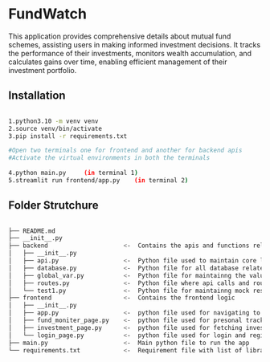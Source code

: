 # FundWatch

This application provides comprehensive details about mutual fund schemes, assisting users in making informed investment decisions. It tracks the performance of their investments, monitors wealth accumulation, and calculates gains over time, enabling efficient management of their investment portfolio.



## Installation
```bash

1.python3.10 -m venv venv
2.source venv/bin/activate
3.pip install -r requirements.txt

#Open two terminals one for frontend and another for backend apis
#Activate the virtual environments in both the terminals
  
4.python main.py     (in terminal 1)
5.streamlit run frontend/app.py    (in terminal 2)

```

## Folder Strutchure
```bash

├── README.md      
├── __init__.py
├── backend                     <-  Contains the apis and functions related to backend
│   ├── __init__.py
│   ├── api.py                  <-  Python file used to maintain core logic for all apis
│   ├── database.py             <-  Python file for all database related transactions
│   ├── global_var.py           <-  Python file for maintainng the value of global variables
│   ├── routes.py               <-  Python file where api calls and routing are maintained
│   └── test1.py                <-  Python file for maintainng mock result
├── frontend                    <-  Contains the frontend logic
│   ├── __init__.py
│   ├── app.py                  <-  python file used for navigating to diferent pages
│   ├── fund_moniter_page.py    <-  python file used for presonal tracking of user wealth and investment
│   ├── investment_page.py      <-  python file used for fetching investent options
│   └── login_page.py           <-  python file used for login and registration of user
├── main.py                     <-  Main python file to run the app
└── requirements.txt            <-  Requirement file with list of libraries needed

```